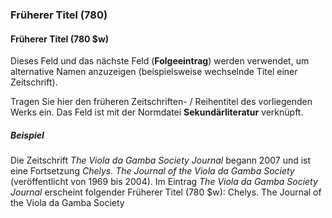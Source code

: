 ### Früherer Titel (780)  

#### Früherer Titel (780 $w)  
Dieses Feld und das nächste Feld (**Folgeeintrag**) werden verwendet, um alternative Namen anzuzeigen (beispielsweise wechselnde Titel einer Zeitschrift).  

Tragen Sie hier den früheren Zeitschriften- / Reihentitel des vorliegenden Werks ein. Das Feld ist mit der Normdatei **Sekundärliteratur** verknüpft.   

##### Beispiel
Die Zeitschrift _The Viola da Gamba Society Journal_ begann 2007 und ist eine Fortsetzung _Chelys. The Journal of the Viola da Gamba Society_ (veröffentlicht von 1969 bis 2004). Im Eintrag _The Viola da Gamba Society Journal_ erscheint folgender Früherer Titel (780 $w): Chelys. The Journal of the Viola da Gamba Society
